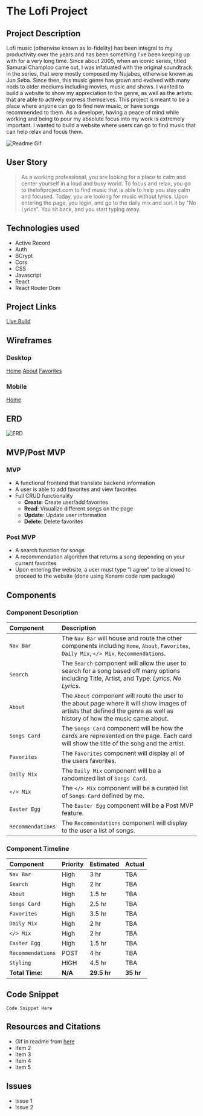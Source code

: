 
# The Lofi Project


## Project Description

Lofi music (otherwise known as lo-fidelity) has been integral to my productivity over the years and has been something I've been keeping up with for a very long time. Since about 2005, when an iconic series, titled Samurai Champloo came out, I was infatuated with the original soundtrack in the series, that were mostly composed my Nujabes, otherwise known as Jun Seba. Since then, this music genre has grown and evolved with many nods to older mediums including movies, music and shows. I wanted to build a website to show my appreciation to the genre, as well as the artists that are able to actively express themselves. This project is meant to be a place where anyone can go to find new music, or have songs recommended to them. As a developer, having a peace of mind while working and being to pour my absolute focus into my work is extremely important. I wanted to build a website where users can go to find music that can help relax and focus them.


![Readme Gif](https://melmagazine.com/wp-content/uploads/2018/08/1oW5-3epMX2BNg_dgbUqXjw.gif)

## User Story

> As a working professional, you are looking for a place to calm and center yourself in a loud and busy world. To focus and relax, you go to thelofiproject.com to find music that is able to help you stay calm and focused. Today, you are looking for music without lyrics. Upon entering the page, you login, and go to the daily mix and sort it by "No Lyrics". You sit back, and you start typing away.

## Technologies used
 - Active Record
 - Auth
 - BCrypt
 - Cors
 - CSS
 - Javascript
 - React
 - React Router Dom

## Project Links

[Live Build](www.link.com)

## Wireframes
### Desktop
[Home](https://res.cloudinary.com/mrtommyliang/image/upload/v1570196282/The%20Lofi%20Project/IMG_8945_qcqzop.jpg)
[About](https://res.cloudinary.com/mrtommyliang/image/upload/v1570196282/The%20Lofi%20Project/Image_from_iOS_2_kfqbxb.jpg)
[Favorites](https://res.cloudinary.com/mrtommyliang/image/upload/v1570196282/The%20Lofi%20Project/Image_from_iOS_sjkhhp.jpg)

### Mobile
[Home]()

## ERD

![ERD](https://res.cloudinary.com/mrtommyliang/image/upload/v1570202115/The%20Lofi%20Project/Screen_Shot_2019-10-04_at_11.15.02_AM_h3gum4.png)


## MVP/Post MVP

### MVP
- A functional frontend that translate backend information
- A user is able to add favorites and view favorites
- Full CRUD functionality
	-  **Create**: Create user/add favorites
	-  **Read**: Visualize different songs on the page
	-  **Update**: Update user information
	-  **Delete**: Delete favorites

### Post MVP
 - A search function for songs
 - A recommendation algorithm that returns a song depending on your current favorites
 - Upon entering the website, a user must type "I agree" to be allowed to proceed to the website (done using Konami code npm package)

## Components
### Component Description

|Component| Description |
|:--|:--|
| `Nav Bar` | The `Nav Bar` will house and route the other components including `Home`, `About`, `Favorites`, `Daily Mix`, `</> Mix`, `Recommendations`. |
| `Search` | The `Search` component will allow the user to search for a song based off many options including Title, Artist, and Type: *Lyrics, No Lyrics*.|
| `About` | The `About` component will route the user to the about page where it will show images of artists that defined the genre as well as history of how the music came about. |
| `Songs Card` | The `Songs Card` component will be how the cards are represented on the page. Each card will show the title of the song and the artist. |
| `Favorites` | The `Favorites` component will display all of the users favorites.|
| `Daily Mix` | The `Daily Mix` component will be a randomized list of `Songs Card`.|
| `</> Mix` | The `</> Mix` component will be a curated list of `Songs Card` defined by me.|
| `Easter Egg` | The `Easter Egg` component will be a Post MVP feature. |
| `Recommendations` | The `Recommendations` component will display to the user a list of songs. |

### Component Timeline

| Component | Priority | Estimated| Actual |
|:-|:-|:-|:-|
| `Nav Bar` | High | 3 hr | TBA
| `Search` | High | 2 hr | TBA
| `About` | High | 1.5 hr | TBA
| `Songs Card` | High | 2.5 hr | TBA
| `Favorites` | High | 3.5 hr | TBA
| `Daily Mix` | High | 2 hr | TBA
| `</> Mix` | High | 2 hr | TBA
| `Easter Egg` | High | 1.5 hr | TBA
| `Recommendations` | POST | 4 hr | TBA
|`Styling` | HIGH | 4.5 hr| TBA
| **Total Time:** | **N/A** | **29.5 hr** | **35 hr**

  
## Code Snippet

`
Code Snippet Here
`


## Resources and Citations
- Gif in readme from [here](https://melmagazine.com/en-us/story/teens-are-flocking-to-youtube-to-study)
- Item 2
- Item 3
- Item 4
- Item 5

## Issues
- Issue 1
- Issue 2